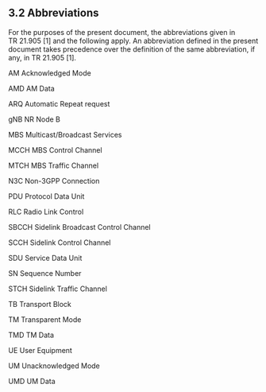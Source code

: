 ## 3.2 Abbreviations

For the purposes of the present document, the abbreviations given in
TR 21.905 \[1\] and the following apply. An abbreviation defined in the
present document takes precedence over the definition of the same
abbreviation, if any, in TR 21.905 \[1\].

AM Acknowledged Mode

AMD AM Data

ARQ Automatic Repeat request

gNB NR Node B

MBS Multicast/Broadcast Services

MCCH MBS Control Channel

MTCH MBS Traffic Channel

N3C Non-3GPP Connection

PDU Protocol Data Unit

RLC Radio Link Control

SBCCH Sidelink Broadcast Control Channel

SCCH Sidelink Control Channel

SDU Service Data Unit

SN Sequence Number

STCH Sidelink Traffic Channel

TB Transport Block

TM Transparent Mode

TMD TM Data

UE User Equipment

UM Unacknowledged Mode

UMD UM Data